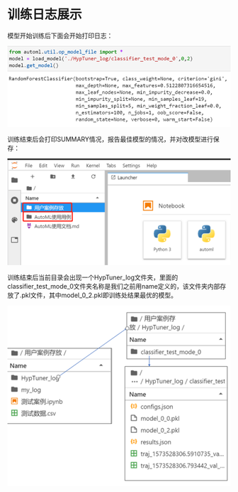 # 训练日志展示

模型开始训练后下面会开始打印日志：

![&#x6A21;&#x578B;&#x5F00;&#x59CB;&#x8BAD;&#x7EC3;&#x7684;&#x65E5;&#x5FD7;](../../.gitbook/assets/image%20%2829%29.png)

训练结束后会打印SUMMARY情况，报告最佳模型的情况，并对改模型进行保存：

![&#x6A21;&#x578B;&#x7ED3;&#x675F;&#x8BAD;&#x7EC3;&#x7684;&#x65E5;&#x5FD7;](../../.gitbook/assets/image%20%2820%29.png)

训练结束后当前目录会出现一个HypTuner\_log文件夹，里面的classifier\_test\_mode\_0文件夹名称是我们之前用name定义的，该文件夹内部存放了.pkl文件，其中model\_0\_2.pkl即训练处结果最优的模型。

![&#x8FD0;&#x884C;&#x5B8C;&#x6BD5;&#x751F;&#x6210;&#x6587;&#x4EF6;](../../.gitbook/assets/image%20%283%29.png)



